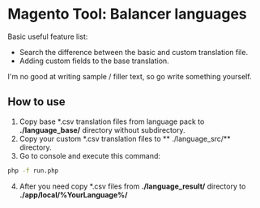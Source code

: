 # Magento  Tool: Balancer languages

Basic useful feature list:

 * Search the difference between the basic and custom translation file.
 * Adding custom fields to the base translation.


I'm no good at writing sample / filler text, so go write something yourself.

## How to use

 1. Copy base \*.csv translation files from language pack to **./language_base/** directory without subdirectory.
 2. Copy your custom \*.csv translation files to ** ./language_src/** directory.  
 3. Go to console and execute this command:

```bash
php -f run.php
```
 4. After you need copy \*.csv files from **./language_result/** directory to **./app/local/%YourLanguage%/** 
